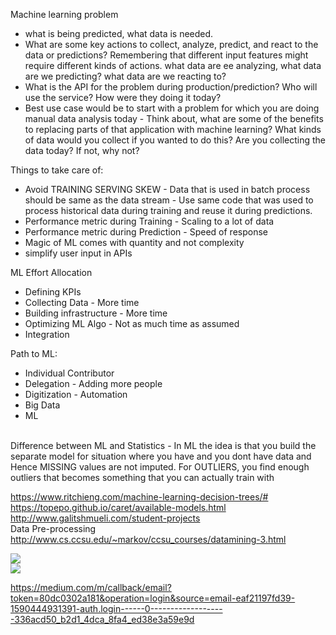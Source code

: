 Machine learning problem
* what is being predicted, what data is needed. 
* What are some key actions to collect, analyze, predict, and react to the data or predictions? Remembering that different input features might require different kinds of actions. what data are ee analyzing, what data are we predicting? what data are we reacting to?
* What is the API for the problem during production/prediction? Who will use the service? How were they doing it today? 
* Best use case would be to start with a problem for which you are doing manual data analysis today - Think about, what are some of the benefits to replacing parts of that application with machine learning? What kinds of data would you collect if you wanted to do this? Are you collecting the data today? If not, why not?

Things to take care of: <br/>
* Avoid TRAINING SERVING SKEW - Data that is used in batch process should be same as the data stream - Use same code that was used to process historical data during training and reuse it during predictions.
* Performance metric during Training - Scaling to a lot of data
* Performance metric during Prediction - Speed of response
* Magic of ML comes with quantity and not complexity
* simplify user input in APIs

ML Effort Allocation
* Defining KPIs
* Collecting Data - More time
* Building infrastructure - More time
* Optimizing ML Algo - Not as much time as assumed
* Integration 

Path to ML:
* Individual Contributor
* Delegation - Adding more people
* Digitization - Automation
* Big Data
* ML
 <br/>
Difference between ML and Statistics - In ML the idea is that you build the separate model for situation where you have and you dont have data and Hence MISSING values are not imputed. For OUTLIERS, you find enough outliers that becomes something that you can actually train with <br/>

https://www.ritchieng.com/machine-learning-decision-trees/# <br/>
https://topepo.github.io/caret/available-models.html <br/>
http://www.galitshmueli.com/student-projects <br/>
Data Pre-processing http://www.cs.ccsu.edu/~markov/ccsu_courses/datamining-3.html <br/>


![](https://4.bp.blogspot.com/-LYwmoJeMiQ0/W3s7iRNv3BI/AAAAAAAAMtk/Y96yOi4QXpAJRci_1Vz4yRlmGiWNzazZQCLcBGAs/s1600/84b03b9bbcb9c5e680e522c35cee6930.png)
<br/>
![](https://media.licdn.com/dms/document/C4E1FAQFzaPKiGHthIw/feedshare-document-pdf-analyzed/0?e=1551074400&v=beta&t=Ia3lVG4RRkp11ywtrclpy6a4CiEeXOYrZdTFBZsdEZE)


https://medium.com/m/callback/email?token=80dc0302a181&operation=login&source=email-eaf21197fd39-1590444931391-auth.login------0-------------------336acd50_b2d1_4dca_8fa4_ed38e3a59e9d



